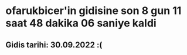 # ofarukbicer'in gidisine son 8 gun 11 saat 48 dakika 06 saniye kaldi

## Gidis tarihi: 30.09.2022 :(